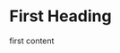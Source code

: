 # First Heading
first content

<component
  heading="Copyright License"
  repository="api.commonform.org"
  publisher="kemitchell"
  project="orthodox-software-copyright-license"
  edition="1e"
  upgrade="yes" >
  <term component="Licensor" form="Vendor">
  <term component="Licensee" form="Customer">
  <term component="Program" form="Software">
  <invalid></invalid>
</component>
